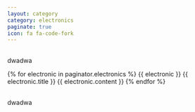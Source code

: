 ```yaml
---
layout: category
category: electronics
paginate: true
icon: fa fa-code-fork
---
```


<br />dwadwa<br />

{% for electronic in paginator.electronics %}
{{ electronic }}
{{ electronic.title }}
{{ electronic.content }}
{% endfor %}

<br />dwadwa<br />
